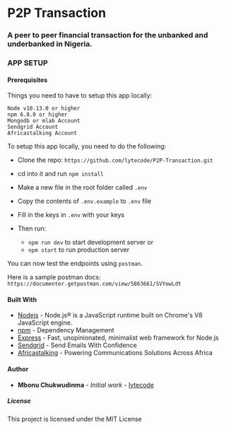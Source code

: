 # P2P Transaction

### A peer to peer financial transaction for the unbanked and underbanked in Nigeria.

### APP SETUP

#### Prerequisites

Things you need to have to setup this app locally:

```
Node v10.13.0 or higher
npm 6.8.0 or higher
Mongodb or mlab Account
Sendgrid Account
Africastalking Account
```

To setup this app locally, you need to do the following:

- Clone the repo: `https://github.com/lytecode/P2P-Transaction.git`
- cd into it and run `npm install`
- Make a new file in the root folder called `.env`
- Copy the contents of `.env.example` to `.env` file
- Fill in the keys in `.env` with your keys
- Then run:

  - `npm run dev` to start development server or
  - `npm start` to run production server

You can now test the endpoints using `postman`.

Here is a sample postman docs: `https://documenter.getpostman.com/view/5863661/SVYowLdt`

#### Built With

- [Nodejs](https://nodejs.org/en/) - Node.js® is a JavaScript runtime built on Chrome's V8 JavaScript engine.
- [npm](https://www.npmjs.com) - Dependency Management
- [Express](https://expressjs.com) - Fast, unopinionated, minimalist web framework for Node.js
- [Sendgrid](https://sendgrid.com) - Send Emails With Confidence
- [Africastalking](https://africastalking.com) - Powering Communications Solutions Across Africa

#### Author

- **Mbonu Chukwudinma** - _Initial work_ - [lytecode](https://github.com/lytecode)

##### License

This project is licensed under the MIT License
